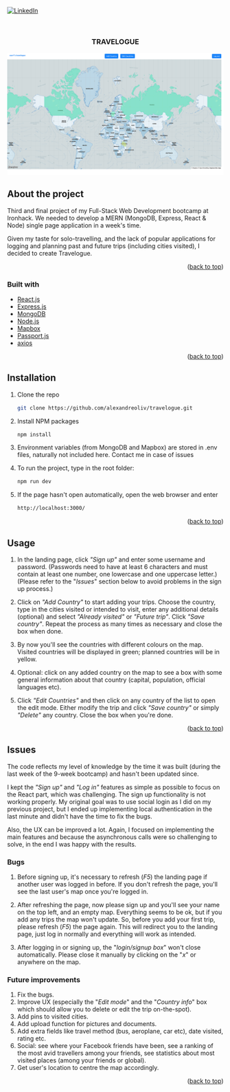 <div id="top"></div>

<!-- PROJECT SHIELDS -->

[![LinkedIn][linkedin-shield]][linkedin-url]

<!-- PROJECT NAME AND SCREENSHOT -->
<br />
<div align="center">
  <h3 align="center">TRAVELOGUE</h3>
</div>

[![Product Name Screen Shot][product-screenshot]](https://thetravelogue.herokuapp.com/)

<!-- ABOUT THE PROJECT -->

## About the project

Third and final project of my Full-Stack Web Development bootcamp at Ironhack. We needed to develop a MERN (MongoDB, Express, React & Node) single page application in a week's time.

Given my taste for solo-travelling, and the lack of popular applications for logging and planning past and future trips (including cities visited), I decided to create Travelogue.

<p align="right">(<a href="#top">back to top</a>)</p>

### Built with

-   [React.js](https://reactjs.org/)
-   [Express.js](https://expressjs.com/)
-   [MongoDB](https://www.mongodb.com/)
-   [Node.js](https://nodejs.org/en/)
-   [Mapbox](https://www.mapbox.com/)
-   [Passport.js](https://www.passportjs.org/)
-   [axios](https://www.npmjs.com/package/axios)

<p align="right">(<a href="#top">back to top</a>)</p>

<!-- INSTALLATION -->

## Installation

1. Clone the repo
    ```sh
    git clone https://github.com/alexandreoliv/travelogue.git
    ```
2. Install NPM packages
    ```sh
    npm install
    ```
3. Environment variables (from MongoDB and Mapbox) are stored in .env files, naturally not included here. Contact me in case of issues
    
<p></p>

4. To run the project, type in the root folder:
    ```sh
    npm run dev
    ```
5. If the page hasn't open automatically, open the web browser and enter
    ```sh
    http://localhost:3000/
    ```

<p align="right">(<a href="#top">back to top</a>)</p>

<!-- USAGE EXAMPLES -->

## Usage

1. In the landing page, click <i>"Sign up"</i> and enter some username and password. (Passwords need to have at least 6 characters and must contain at least one number, one lowercase and one uppercase letter.) (Please refer to the "<i>Issues</i>" section below to avoid problems in the sign up process.)

<p></p>

2. Click on <i>"Add Country"</i> to start adding your trips. Choose the country, type in the cities visited or intended to visit, enter any additional details (optional) and select <i>"Already visited"</i> or <i>"Future trip"</i>. Click <i>"Save country"</i>. Repeat the process as many times as necessary and close the box when done.

<p></p>

3. By now you'll see the countries with different colours on the map. Visited countries will be displayed in green; planned countries will be in yellow.

<p></p>

4. Optional: click on any added country on the map to see a box with some general information about that country (capital, population, official languages etc).

<p></p>

5. Click <i>"Edit Countries"</i> and then click on any country of the list to open the edit mode. Either modify the trip and click <i>"Save country"</i> or simply <i>"Delete"</i> any country. Close the box when you're done.

<p align="right">(<a href="#top">back to top</a>)</p>

<!-- ISSUES -->

## Issues

The code reflects my level of knowledge by the time it was built (during the last week of the 9-week bootcamp) and hasn't been updated since.

I kept the <i>"Sign up"</i> and <i>"Log in"</i> features as simple as possible to focus on the React part, which was challenging. The sign up functionality is not working properly. My original goal was to use social login as I did on my previous project, but I ended up implementing local authentication in the last minute and didn't have the time to fix the bugs.

Also, the UX can be improved a lot. Again, I focused on implementing the main features and because the asynchronous calls were so challenging to solve, in the end I was happy with the results.

### Bugs

1. Before signing up, it's necessary to refresh (<i>F5</i>) the landing page if another user was logged in before. If you don't refresh the page, you'll see the last user's map once you're logged in.

2. After refreshing the page, now please sign up and you'll see your name on the top left, and an empty map. Everything seems to be ok, but if you add any trips the map won't update. So, before you add your first trip, please refresh (<i>F5</i>) the page again. This will redirect you to the landing page, just log in normally and everything will work as intended.

3. After logging in or signing up, the "<i>login/signup box</i>" won't close automatically. Please close it manually by clicking on the "<i>x</i>" or anywhere on the map.

### Future improvements

1. Fix the bugs.
2. Improve UX (especially the "<i>Edit mode</i>" and the "<i>Country info</i>" box which should allow you to delete or edit the trip on-the-spot).
3. Add pins to visited cities.
4. Add upload function for pictures and documents.
5. Add extra fields like travel method (bus, aeroplane, car etc), date visited, rating etc.
6. Social: see where your Facebook friends have been, see a ranking of the most avid travellers among your friends, see statistics about most visited places (among your friends or global).
7. Get user's location to centre the map accordingly.

<p align="right">(<a href="#top">back to top</a>)</p>

<!-- MARKDOWN LINKS & IMAGES -->

[linkedin-shield]: https://img.shields.io/badge/-LinkedIn-black.svg?style=for-the-badge&logo=linkedin&colorB=555
[linkedin-url]: https://linkedin.com/in/alexandre-oliv/
[product-screenshot]: images/screenshot.png
